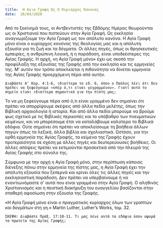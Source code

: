 ```yaml
---
title:  Η Αγια Γραφη Ως Ο Κυριαρχος Κανονας
date:  26/04/2020
---
```


Από το ξεκίνημά τους, οι Αντβεντιστές της Εβδόμης Ημέρας θεωρούνται ως οι Χριστιανοί που πιστεύουν στην Αγία Γραφή. Ως εκκλησία αναγνωρίζουμε την Αγία Γραφή ως τον απόλυτο κανόνα. Η Αγία Γραφή μόνο είναι ο κυρίαρχος κανόνας της θεολογίας μας και η απόλυτη εξουσία για τη ζωή και τα δόγματα. Οι άλλες πηγές, όπως οι θρησκευτικές εμπειρίες, η ανθρώπινη λογική, ή η παράδοση, είναι υποδεέστερες της Αγίας Γραφής. Η αρχή, «η Αγία Γραφή μόνο» έχει ως σκοπό την προφύλαξη της εξουσίας της Γραφής από την εκκλησία και τις ερμηνείες της. Μ’ αυτόν τον τρόπο αποκλείεται η πιθανότητα να δίνεται ερμηνεία της Αγίας Γραφής προερχόμενη πέρα από αυτήν.

`Διαβάστε Α’ Κορ. 4:1-6, ιδιαίτερα το εδ. 6, όπου ο Παύλος λέει ότι δεν πρέπει να ξεφεύγουμε «υπέρ ό,τι είναι γεγραμμένον». Γιατί αυτό το σημείο είναι ιδιαίτερα σημαντικό για την πίστη μας;`

Το να μη ξεφεύγουμε πέρα από ό,τι είναι γραμμένο δεν σημαίνει ότι πρέπει να απορρίψουμε σκέψεις από άλλα πεδία μελέτης, όπως την Βιβλική αρχαιολογία ή ιστορία. Και από άλλα πεδία μπορούμε να βρούμε φως σχετικό με τις Βιβλικές περικοπές και το υπόβαθρο των πνευματικών κειμένων, και να μπορέσουμε έτσι να καταλάβουμε καλύτερα τα Βιβλικά εδάφια. Ούτε σημαίνει ότι πρέπει να αποκλείσουμε τη βοήθεια άλλων πηγών όπως τα λεξικά, άλλα βιβλία και σχολιαστικά. Ωστόσο, για την ορθή ερμηνεία της Αγίας Γραφής, τα κείμενα της Γραφής έχουν προτεραιότητα σε σχέση με άλλες πηγές και δευτερεύουσες βοήθειες. Οι άλλες απόψεις πρέπει να εκτιμούνται προσεκτικά από την πλευρά της Αγίας Γραφής στο σύνολο της.

Σύμφωνα με την αρχή η Αγία Γραφή μόνο, στην περίπτωση κάποιας διένεξης πάνω στην ερμηνεία της πίστης μας, η Αγία Γραφή έχει την απόλυτη εξουσία που ξεπερνά και κρίνει όλες τις άλλες πηγές και την εκκλησιαστική παράδοση. Δεν πρέπει να υπερβαίνουμε ή να εναντιωνόμαστε σ’ αυτά που είναι γραμμένα στην Αγία Γραφή. Ο αληθινός Χριστιανισμός και η πειστική διακήρυξη του ευαγγελίου βασίζονται στην σταθερή αφοσίωση στην εξουσία της Γραφής.

«Η Αγία Γραφή μόνο είναι ο πραγματικός κυρίαρχος όλων των γραπτών και δογμάτων στη γη.» Martin Luther, Luther’s Works, τομ. 32.

`ΣΚΕΨΗ: Διαβάστε Πράξ. 17:10-11. Τι μας λένε αυτά τα εδάφια όσον αφορά τα πρωτεία της Αγίας Γραφής;`